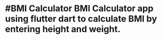 <h1>#BMI Calculator
BMI Calculator app using flutter dart to calculate BMI by entering height and weight.
</h1>
